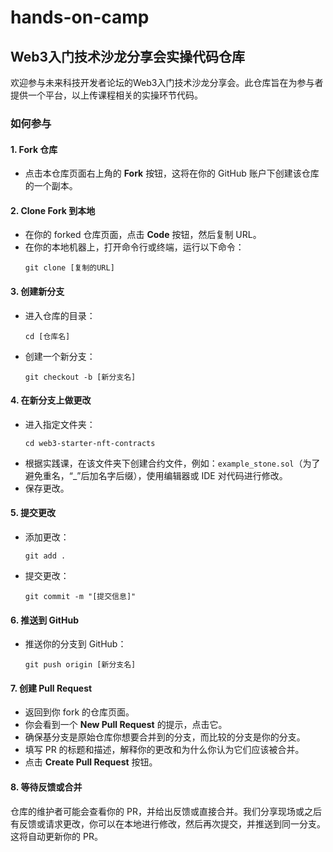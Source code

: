 # hands-on-camp

## Web3入门技术沙龙分享会实操代码仓库

欢迎参与未来科技开发者论坛的Web3入门技术沙龙分享会。此仓库旨在为参与者提供一个平台，以上传课程相关的实操环节代码。

### 如何参与

#### 1. Fork 仓库
- 点击本仓库页面右上角的 **Fork** 按钮，这将在你的 GitHub 账户下创建该仓库的一个副本。

#### 2. Clone Fork 到本地
- 在你的 forked 仓库页面，点击 **Code** 按钮，然后复制 URL。
- 在你的本地机器上，打开命令行或终端，运行以下命令：
  ```
  git clone [复制的URL]
  ```

#### 3. 创建新分支
- 进入仓库的目录：
  ```
  cd [仓库名]
  ```
- 创建一个新分支：
  ```
  git checkout -b [新分支名]
  ```

#### 4. 在新分支上做更改
- 进入指定文件夹：
  ```
  cd web3-starter-nft-contracts
  ```
- 根据实践课，在该文件夹下创建合约文件，例如：`example_stone.sol`（为了避免重名，“_”后加名字后缀），使用编辑器或 IDE 对代码进行修改。
- 保存更改。

#### 5. 提交更改
- 添加更改：
  ```
  git add .
  ```
- 提交更改：
  ```
  git commit -m "[提交信息]"
  ```

#### 6. 推送到 GitHub
- 推送你的分支到 GitHub：
  ```
  git push origin [新分支名]
  ```

#### 7. 创建 Pull Request
- 返回到你 fork 的仓库页面。
- 你会看到一个 **New Pull Request** 的提示，点击它。
- 确保基分支是原始仓库你想要合并到的分支，而比较的分支是你的分支。
- 填写 PR 的标题和描述，解释你的更改和为什么你认为它们应该被合并。
- 点击 **Create Pull Request** 按钮。

#### 8. 等待反馈或合并
仓库的维护者可能会查看你的 PR，并给出反馈或直接合并。我们分享现场或之后有反馈或请求更改，你可以在本地进行修改，然后再次提交，并推送到同一分支。这将自动更新你的 PR。
